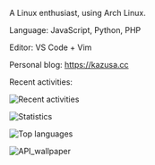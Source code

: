 A Linux enthusiast, using Arch Linux.

Language: JavaScript, Python, PHP

Editor: VS Code + Vim

Personal blog: https://kazusa.cc

Recent activities:

![Recent activities](https://ghchart.rshah.org/albaz64)

![Statistics](https://github-readme-stats.vercel.app/api?username=albaz64)

![Top languages](https://github-readme-stats.vercel.app/api/top-langs/?username=albaz64)

![API_wallpaper](https://api.kazusa.cc/ygo)
